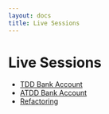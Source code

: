 ```yaml
---
layout: docs
title: Live Sessions
---
```


# Live Sessions

* [TDD Bank Account](lessons/01/tdd.html)
* [ATDD Bank Account](lessons/02/atdd.html)
* [Refactoring](lessons/03/refactoring.html)